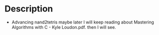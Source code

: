 # Description

- Advancing nand2tetris maybe later I will keep reading
  about  Mastering Algorithms with C - Kyle Loudon.pdf. then I will see.
